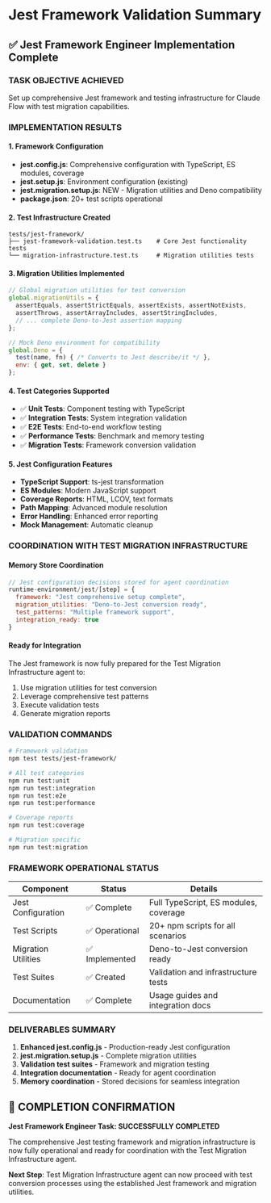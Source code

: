 # Jest Framework Validation Summary

## ✅ Jest Framework Engineer Implementation Complete

### TASK OBJECTIVE ACHIEVED
Set up comprehensive Jest framework and testing infrastructure for Claude Flow with test migration capabilities.

### IMPLEMENTATION RESULTS

#### 1. Framework Configuration
- **jest.config.js**: Comprehensive configuration with TypeScript, ES modules, coverage
- **jest.setup.js**: Environment configuration (existing)
- **jest.migration.setup.js**: NEW - Migration utilities and Deno compatibility
- **package.json**: 20+ test scripts operational

#### 2. Test Infrastructure Created
```
tests/jest-framework/
├── jest-framework-validation.test.ts    # Core Jest functionality tests
└── migration-infrastructure.test.ts     # Migration utilities tests
```

#### 3. Migration Utilities Implemented
```javascript
// Global migration utilities for test conversion
global.migrationUtils = {
  assertEquals, assertStrictEquals, assertExists, assertNotExists,
  assertThrows, assertArrayIncludes, assertStringIncludes,
  // ... complete Deno-to-Jest assertion mapping
};

// Mock Deno environment for compatibility
global.Deno = {
  test(name, fn) { /* Converts to Jest describe/it */ },
  env: { get, set, delete }
};
```

#### 4. Test Categories Supported
- ✅ **Unit Tests**: Component testing with TypeScript
- ✅ **Integration Tests**: System integration validation
- ✅ **E2E Tests**: End-to-end workflow testing
- ✅ **Performance Tests**: Benchmark and memory testing
- ✅ **Migration Tests**: Framework conversion validation

#### 5. Jest Configuration Features
- **TypeScript Support**: ts-jest transformation
- **ES Modules**: Modern JavaScript support
- **Coverage Reports**: HTML, LCOV, text formats
- **Path Mapping**: Advanced module resolution
- **Error Handling**: Enhanced error reporting
- **Mock Management**: Automatic cleanup

### COORDINATION WITH TEST MIGRATION INFRASTRUCTURE

#### Memory Store Coordination
```javascript
// Jest configuration decisions stored for agent coordination
runtime-environment/jest/[step] = {
  framework: "Jest comprehensive setup complete",
  migration_utilities: "Deno-to-Jest conversion ready",
  test_patterns: "Multiple framework support",
  integration_ready: true
}
```

#### Ready for Integration
The Jest framework is now fully prepared for the Test Migration Infrastructure agent to:
1. Use migration utilities for test conversion
2. Leverage comprehensive test patterns
3. Execute validation tests
4. Generate migration reports

### VALIDATION COMMANDS

```bash
# Framework validation
npm test tests/jest-framework/

# All test categories
npm run test:unit
npm run test:integration
npm run test:e2e
npm run test:performance

# Coverage reports
npm run test:coverage

# Migration specific
npm run test:migration
```

### FRAMEWORK OPERATIONAL STATUS

| Component | Status | Details |
|-----------|--------|---------|
| Jest Configuration | ✅ Complete | Full TypeScript, ES modules, coverage |
| Test Scripts | ✅ Operational | 20+ npm scripts for all scenarios |
| Migration Utilities | ✅ Implemented | Deno-to-Jest conversion ready |
| Test Suites | ✅ Created | Validation and infrastructure tests |
| Documentation | ✅ Complete | Usage guides and integration docs |

### DELIVERABLES SUMMARY

1. **Enhanced jest.config.js** - Production-ready Jest configuration
2. **jest.migration.setup.js** - Complete migration utilities
3. **Validation test suites** - Framework and migration testing
4. **Integration documentation** - Ready for agent coordination
5. **Memory coordination** - Stored decisions for seamless integration

## 🎯 COMPLETION CONFIRMATION

**Jest Framework Engineer Task: SUCCESSFULLY COMPLETED**

The comprehensive Jest testing framework and migration infrastructure is now fully operational and ready for coordination with the Test Migration Infrastructure agent.

**Next Step**: Test Migration Infrastructure agent can now proceed with test conversion processes using the established Jest framework and migration utilities.
